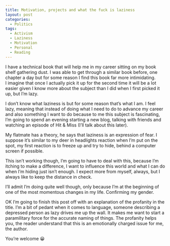 ```yaml
---
title: Motivation, projects and what the fuck is laziness
layout: post
categories:
  - Politics
tags:
  - Activism
  - Laziness
  - Motivation
  - Personal
  - Reading
---
```

I have a technical book that will help me in my career sitting on my book shelf gathering dust. I was able to get through a similar book before, one chapter a day but for some reason I find this book far more intimidating.  
I imagine that once I actually pick it up for the second time it will be a lot easier given I know more about the subject than I did when I first picked it up, but I’m lazy.<!-- more -->

I don’t know what laziness is but for some reason that’s what I am. I feel lazy, meaning that instead of doing what I need to do to advance my career and also something I want to do because to me this subject is fascinating, I’m going to spend an evening starting a new blog, talking with friends and watching an episode of Hit & Miss (I’ll talk about this later).

My flatmate has a theory, he says that laziness is an expression of fear. I suppose it’s similar to my deer in headlights reaction when I’m put on the spot, my first reaction is to freeze up and try to hide, behind a computer screen if possible.

This isn’t working though, I’m going to have to deal with this, because I’m itching to make a difference, I want to influence this world and what I can do when I’m hiding just isn’t enough. I expect more from myself, always, but I always like to keep the distance in check.

I’ll admit I’m doing quite well though, only because I’m at the beginning of one of the most momentous changes in my life. Confirming my gender.

OK I’m going to finish this post off with an explanation of the profanity in the title. I’m a bit of pedant when it comes to language, someone describing a depressed person as lazy drives me up the wall. It makes me want to start a paramilitary force for the accurate naming of things. The profanity helps you, the reader understand that this is an emotionally charged issue for me, the author.

You’re welcome 😀